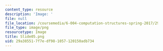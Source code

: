 ```yaml
---
content_type: resource
description: 'Image: '
file: null
file_location: /coursemedia/6-004-computation-structures-spring-2017/29a385517f7edf981057120150adb734_Slide05.png
file_type: image/png
resourcetype: Image
title: Slide05.png
uid: 29a38551-7f7e-df98-1057-120150adb734
---
```

